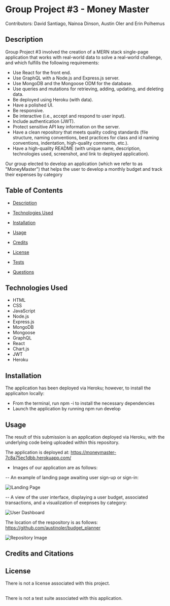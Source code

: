 # Group Project #3 - Money Master
Contributors: David Santiago, Nainoa Dinson, Austin Oler and Erin Polhemus 

## Description

Group Project #3 involved the creation of a MERN stack single-page application that works with real-world data to solve a real-world challenge, and which fulfills the following requirements:

- Use React for the front end.
- Use GraphQL with a Node.js and Express.js server.
- Use MongoDB and the Mongoose ODM for the database.
- Use queries and mutations for retrieving, adding, updating, and deleting data.
- Be deployed using Heroku (with data).
- Have a polished UI.
- Be responsive.
- Be interactive (i.e., accept and respond to user input).
- Include authentication (JWT).
- Protect sensitive API key information on the server.
- Have a clean repository that meets quality coding standards (file structure, naming conventions, best practices for class and id naming conventions, indentation, high-quality comments, etc.).
- Have a high-quality README (with unique name, description, technologies used, screenshot, and link to deployed application).
    
Our group elected to develop an application (which we refer to as "MoneyMaster") that helps the user to develop a monthly budget and track their expenses by category

## Table of Contents

- [Description](#description)

- [Technologies Used](#technologies_used)

- [Installation](#installation)

- [Usage](#usage)

- [Credits](#credits)

- [License](#license)

- [Tests](#tests)

- [Questions](#questions)

## Technologies Used

- HTML
- CSS
- JavaScript
- Node.js
- Express.js
- MongoDB
- Mongoose
- GraphQL
- React
- Chart.js
- JWT
- Heroku
  
## Installation

The application has been deployed via Heroku; however, to install the applicaiton locally:

- From the terminal, run npm -i to install the necessary dependencies
- Launch the application by running npm run develop 

## Usage

The result of this submission is an application deployed via Heroku, with the underlying code being uploaded within this repository.

The application is deployed at: https://moneymaster-7c8a75ec1dbb.herokuapp.com/

  - Images of our application are as follows:

  -- An example of landing page awaiting user sign-up or sign-in:

![ILanding Page](/assets/images/screenshot001.png)

  -- A view of the user interface, displaying a user budget, associated transactions, and a visualization of exepnses by category:

![User Dashboard](/assets/images/screenshot002.png)

The location of the respository is as follows: https://github.com/austinoler/budget_planner

![Repository Image](/assets/images/screenshot005.png)

## Credits and Citations


## License

There is not a license associated with this project.

##

There is not a test suite associated with this application.
